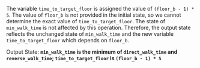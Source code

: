 The variable `time_to_target_floor` is assigned the value of `(floor_b - 1) * 5`. The value of `floor_b` is not provided in the initial state, so we cannot determine the exact value of `time_to_target_floor`. The state of `min_walk_time` is not affected by this operation. Therefore, the output state reflects the unchanged state of `min_walk_time` and the new variable `time_to_target_floor` which depends on `floor_b`.

Output State: **`min_walk_time` is the minimum of `direct_walk_time` and `reverse_walk_time`; `time_to_target_floor` is `(floor_b - 1) * 5`**